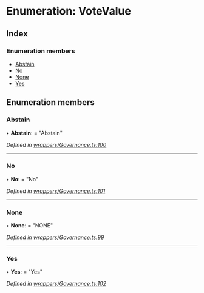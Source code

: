 # Enumeration: VoteValue

## Index

### Enumeration members

* [Abstain](_wrappers_governance_.votevalue.md#abstain)
* [No](_wrappers_governance_.votevalue.md#no)
* [None](_wrappers_governance_.votevalue.md#none)
* [Yes](_wrappers_governance_.votevalue.md#yes)

## Enumeration members

###  Abstain

• **Abstain**: = "Abstain"

*Defined in [wrappers/Governance.ts:100](https://github.com/medhak1/celo-monorepo/blob/master/packages/sdk/contractkit/src/wrappers/Governance.ts#L100)*

___

###  No

• **No**: = "No"

*Defined in [wrappers/Governance.ts:101](https://github.com/medhak1/celo-monorepo/blob/master/packages/sdk/contractkit/src/wrappers/Governance.ts#L101)*

___

###  None

• **None**: = "NONE"

*Defined in [wrappers/Governance.ts:99](https://github.com/medhak1/celo-monorepo/blob/master/packages/sdk/contractkit/src/wrappers/Governance.ts#L99)*

___

###  Yes

• **Yes**: = "Yes"

*Defined in [wrappers/Governance.ts:102](https://github.com/medhak1/celo-monorepo/blob/master/packages/sdk/contractkit/src/wrappers/Governance.ts#L102)*
